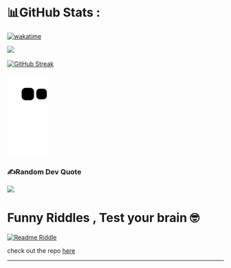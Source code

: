 # 📊GitHub Stats :

[![wakatime](https://wakatime.com/badge/user/a79ba7a1-7d7d-41f2-8e8e-1bc38d5774c9.svg)](https://wakatime.com/@a79ba7a1-7d7d-41f2-8e8e-1bc38d5774c9)

![](https://github-readme-stats.vercel.app/api?username=ZhEgor&theme=dracula&show_icons=true&hide_border=true&count_private=true&include_all_commits=true)

[![GitHub Streak](https://github-readme-streak-stats.herokuapp.com/?user=ZhEgor&theme=dracula&hide_border=true)](https://github.com/ZhEgor?tab=repositories)

[![Code's github activity graph](https://github.com/CodeWhiteWeb/CodeWhiteWeb/raw/output/github-contribution-grid-snake.svg)](https://skyline.github.com/ZhEgor)

### ✍️Random Dev Quote

![](https://quotes-github-readme.vercel.app/api?type=horizontal&theme=dracula)

# Funny Riddles , Test your brain 🤓

[![Readme Riddle](https://github-readme-riddle.vercel.app/api?type=horizontal&theme=dracula)](https://github.com/CodeWhiteWeb/github-readme-riddle)

check out the repo [here](https://github.com/CodeWhiteWeb/github-readme-riddle)

---
